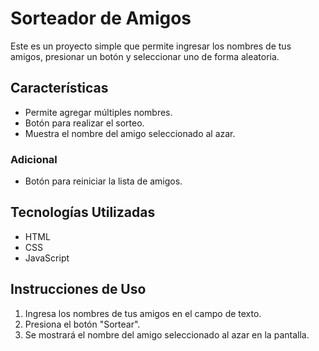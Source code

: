 # Sorteador de Amigos

Este es un proyecto simple que permite ingresar los nombres de tus amigos, presionar un botón y seleccionar uno de forma aleatoria.

## Características
- Permite agregar múltiples nombres.
- Botón para realizar el sorteo.
- Muestra el nombre del amigo seleccionado al azar.
### Adicional
- Botón para reiniciar la lista de amigos.

## Tecnologías Utilizadas
- HTML
- CSS
- JavaScript

## Instrucciones de Uso
1. Ingresa los nombres de tus amigos en el campo de texto.
2. Presiona el botón "Sortear".
3. Se mostrará el nombre del amigo seleccionado al azar en la pantalla.

